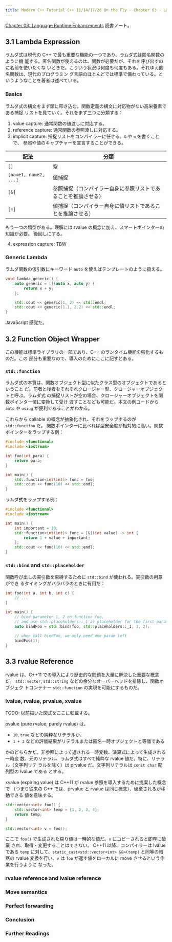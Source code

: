 ```yaml
---
title: Modern C++ Tutorial C++ 11/14/17/20 On the Fly - Chapter 03 - Language Runtime Enhancements 読書ノート
---
```


[Chapter 03: Language Runtime Enhancements](https://changkun.de/modern-cpp/en-us/03-runtime/)
読書ノート。

## 3.1 Lambda Expression

ラムダ式は現代の C++ で最も重要な機能の一つであり、ラムダ式は匿名関数のように機
能する。匿名関数が使えるのは、関数が必要だが、それを呼び出すのに名前を使いたくな
いときだ。こういう状況は何度も何度もある。それゆえ匿名関数は、現代のプログラミン
グ言語のほとんどでは標準で備わっている。というようなことを著者は述べている。

### Basics

ラムダ式の構文をまず頭に叩き込む。関数定義の構文に対応物がない高栄養素である捕捉
リストを見ていく。それをまず三つに分類する：

1. value capture: 通常関数の値渡しに対応する。
2. reference capture: 通常関数の参照渡しに対応する。
3. implicit capture: 捕捉リストをコンパイラーに任せる。`&` や `=` を書くことで、
   参照や値のキャプチャーを宣言することができる。

| 記法 | 分類 |
|------|--------------------|
| `[]` | 空 |
| `[name1, name2, ...]` | 値捕捉 |
| `[&]` | 参照捕捉（コンパイラー自身に参照リストであることを推論させる） |
| `[=]` | 値捕捉（コンパイラー自身に値リストであることを推論させる） |

もう一つの類型がある。理解には rvalue の概念に加え、スマートポインターの知識が必要。
後回しにする。

4. expression capture: TBW

### Generic Lambda

ラムダ関数の仮引数にキーワード `auto` を使えばテンプレートのように扱える。

```c++
void lambda_generic() {
    auto generic = [](auto x, auto y) {
        return x + y;
    };

    std::cout << generic(1, 2) << std::endl;
    std::cout << generic(1.1, 2.2) << std::endl;
}
```

JavaScript 感覚だ。

## 3.2 Function Object Wrapper

この機能は標準ライブラリの一部であり、C++ のランタイム機能を強化するものだ。この
部分も重要なので、導入のためにここに記すとある。

### `std::function`

ラムダ式の本質は、関数オブジェクト型に似たクラス型のオブジェクトであるということ
だ。前者と後者をそれぞれクロージャー型、クロージャーオブジェクトと呼ぶ。ラムダ式
の捕捉リストが空の場合、クロージャーオブジェクトを関数ポインター値に変換して受け
渡すことなども可能だ。本文の例コードから `auto` や `using` が便利であることがわかる。

これらから callable の概念が抽象化され、それをラップするのが `std::function` だ。
関数ポインターに比べれば型安全度が相対的に高い。関数ポインターをラップする例：

```c++
#include <functional>
#include <iostream>

int foo(int para) {
    return para;
}

int main() {
    std::function<int(int)> func = foo;
    std::cout << func(10) << std::endl;
}
```

ラムダ式をラップする例：

```c++
#include <functional>
#include <iostream>

int main() {
    int important = 10;
    std::function<int(int)> func = [&](int value) -> int {
        return 1 + value + important;
    };
    std::cout << func(10) << std::endl;
}
```

### `std::bind` and `std::placeholder`

関数呼び出しの実引数を束縛するために `std::bind` が使われる。実引数の用意ができ
るタイミングがバラバラのときに有用だ：

```c++
int foo(int a, int b, int c) {
    // ...
}

int main() {
    // bind parameter 1, 2 on function foo,
    // and use std::placeholders::_1 as placeholder for the first parameter.
    auto bindFoo = std::bind(foo, std::placeholders::_1, 1, 2);
    
    // when call bindFoo, we only need one param left
    bindFoo(1);
}
```

## 3.3 rvalue Reference

rvalue は、C++11 での導入により歴史的な問題を大量に解決した重要な概念だ。
`std::vector`, `std::string` などの余分なオーバーヘッドを排除し、関数オブジェク
トコンテナー `std::function` の実現を可能にするものだ。

### lvalue, rvalue, prvalue, xvalue

TODO: 以前描いた図式をここに転載する。

pvalue (pure rvalue, purely rvalue) は、

* `10`, `true` などの純粋なリテラルか、
* `1 + 2` などの評価結果がリテラルまたは匿名一時オブジェクトと等価である

かのどちらかだ。非参照によって返される一時変数、演算式によって生成される一時変
数、元のリテラル、ラムダ式はすべて純粋な rvalue 値だ。特に、リテラル（文字列リテ
ラルを除く）は prvalue だ。文字列リテラルは `const char` 配列型の lvalue である
とする。

xvalue (expiring value) は C++11 が rvalue 参照を導入するために提案した概念で
（つまり従来の C++ では、prvalue と rvalue は同じ概念）、破棄されるが移動できる
値を意味する。

```c++
std::vector<int> foo() {
    std::vector<int> temp = {1, 2, 3, 4};
    return temp;
}

std::vector<int> v = foo();
```

ここで `foo()` で生成された戻り値は一時的な値だ。`v` にコピーされると即座に破棄
され、取得・変更することはできない。 C++11 以降、コンパイラーは lvalue である
`temp` に対して、`static_cast<std::vector<int> &&>(temp)` と同等の暗黙の rvalue
変換を行い、`v` は `foo` が返す値をローカルに move させるという作業を行うように
なった。

### rvalue reference and lvalue reference
### Move semantics
### Perfect forwarding
### Conclusion
### Further Readings
